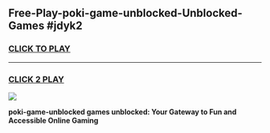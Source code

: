 
## Free-Play-poki-game-unblocked-Unblocked-Games #jdyk2
<h3>
<a href="https://news.freeplayer.one?title=poki-game-unblocked&ref=8M">CLICK TO PLAY</a></h3>
<hr>

<h3>
<a href="https://news.freeplayer.one?title=poki-game-unblocked&ref=8M">CLICK 2 PLAY</a>
  
</h3>

<a href="https://news.freeplayer.one?title=poki-game-unblocked&ref=8M"><img src="https://clearcache.store/games.png"></a>


**poki-game-unblocked games unblocked: Your Gateway to Fun and Accessible Online Gaming**

